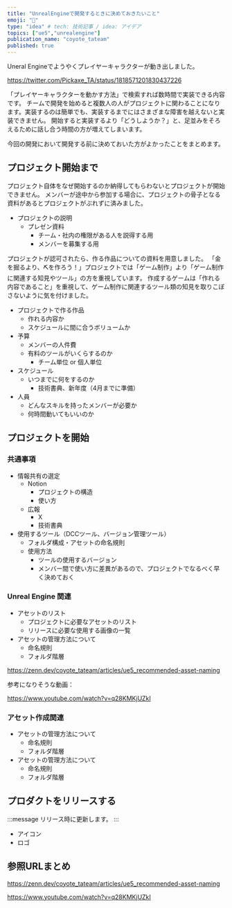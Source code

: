 ```yaml
---
title: "UnrealEngineで開発するときに決めておきたいこと"
emoji: "🧳"
type: "idea" # tech: 技術記事 / idea: アイデア
topics: ["ue5","unrealengine"]
publication_name: "coyote_tateam"
published: true
---
```


Uneral Engineでようやくプレイヤーキャラクターが動き出しました。

https://twitter.com/Pickaxe_TA/status/1818571201830437226

「プレイヤーキャラクターを動かす方法」で検索すれば数時間で実装できる内容です。
チームで開発を始めると複数人の人がプロジェクトに関わることになります。実装するのは簡単でも、実装するまでにはさまざまな障害を越えないと実装できません。
開始すると実装するより「どうしようか？」と、足並みをそろえるために話し合う時間の方が増えてしまいます。

今回の開発において開発する前に決めておいた方がよかったことをまとめます。

## プロジェクト開始まで

プロジェクト自体をなぜ開始するのか納得してもらわないとプロジェクトが開始できません。
メンバーが途中から参加する場合に、プロジェクトの骨子となる資料があるとプロジェクトがぶれずに済みました。

- プロジェクトの説明
  - プレゼン資料
    - チーム・社内の権限がある人を説得する用
    - メンバーを募集する用

プロジェクトが認可されたら、作る作品についての資料を用意しました。
「金を掘るより、⛏を作ろう！」プロジェクトでは「ゲーム制作」より「ゲーム制作に関連する知見やツール」の方を重視しています。
作成するゲームは「作れる内容であること」を重視して、ゲーム制作に関連するツール類の知見を取りこぼさないように気を付けました。

- プロジェクトで作る作品
  - 作れる内容か
  - スケジュールに間に合うボリュームか
- 予算
  - メンバーの人件費
  - 有料のツールがいくらするのか
    - チーム単位 or 個人単位
- スケジュール
  - いつまでに何をするのか
    - 技術書典、新年度（4月までに準備）
- 人員
  - どんなスキルを持ったメンバーが必要か
  - 何時間動いてもいいのか

## プロジェクトを開始

### 共通事項

- 情報共有の選定
  - Notion
    - プロジェクトの構造
    - 使い方
  - 広報
    - X
    - 技術書典  
- 使用するツール（DCCツール、バージョン管理ツール）
  - フォルダ構成・アセットの命名規則
  - 使用方法
    - ツールの使用するバージョン
    - メンバー間で使い方に差異があるので、プロジェクトでなるべく早く決めておく

### Unreal Engine 関連

- アセットのリスト
  - プロジェクトに必要なアセットのリスト
  - リリースに必要な使用する画像の一覧
- アセットの管理方法について
  - 命名規則
  - フォルダ階層

https://zenn.dev/coyote_tateam/articles/ue5_recommended-asset-naming

参考になりそうな動画：

https://www.youtube.com/watch?v=q28KMKjUZkI

### アセット作成関連

- アセットの管理方法について
  - 命名規則
  - フォルダ階層
- アセットの管理方法について
  - 命名規則
  - フォルダ階層

## プロダクトをリリースする

:::message
リリース時に更新します。
:::

- アイコン
- ロゴ

## 参照URLまとめ

https://zenn.dev/coyote_tateam/articles/ue5_recommended-asset-naming

https://www.youtube.com/watch?v=q28KMKjUZkI
